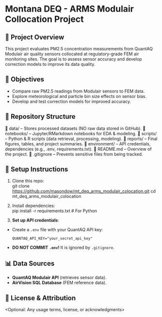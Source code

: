 # Montana DEQ - ARMS Modulair Collocation Project

## 📌 Project Overview
This project evaluates PM2.5 concentration measurements from QuantAQ Modulair air quality sensors collocated at regulatory-grade FEM air monitoring sites. The goal is to assess sensor accuracy and develop correction models to improve its data quality.

## 🎯 Objectives
- Compare raw PM2.5 readings from Modulair sensors to FEM data.
- Explore meteorological and particle bin size effects on sensor bias.
- Develop and test correction models for improved accuracy.

## 📂 Repository Structure
📂 data/ – Stores processed datasets (NO raw data stored in GitHub).
📂 notebooks/ – Jupyter/RMarkdown notebooks for EDA & modeling.
📂 scripts/ – Python & R scripts (data retrieval, processing, modeling).
📂 reports/ – Final figures, tables, and project summaries.
📂 environment/ – API credentials, dependencies (e.g., .env, requirements.txt).
📄 README.md – Overview of the project.
📄 .gitignore – Prevents sensitive files from being tracked.


## 🚀 Setup Instructions
1. Clone this repo:  
git clone https://github.com/masondow/mt_deq_arms_modulair_colocation.git cd mt_deq_arms_modulair_colocation


2. Install dependencies:  
pip install -r requirements.txt # For Python


3. **Set up API credentials**:  
- Create a `.env` file with your QuantAQ API key:  
  ```
  QUANTAQ_API_KEY="your_secret_api_key"
  ```
- **DO NOT COMMIT `.env`!** It is ignored by `.gitignore`.

## 📊 Data Sources
- **QuantAQ Modulair API** (retrieves sensor data).
- **AirVision SQL Database** (FEM reference data).

## 📝 License & Attribution
<Optional: Any usage terms, license, or acknowledgments>